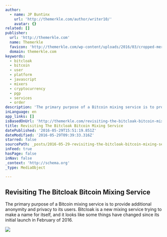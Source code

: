 ```yaml
---
author:
  - name: JP Buntinx
    url: 'http://themerkle.com/author/writer10/'
    avatar: {}
related: []
publisher:
  url: 'http://themerkle.com'
  name: Themerkle
  favicon: 'http://themerkle.com/wp-content/uploads/2016/03/cropped-merkle-white-1-192x192.png'
  domain: themerkle.com
keywords:
  - bitcloak
  - bitcoin
  - user
  - platform
  - javascript
  - mixers
  - cryptocurrency
  - pgp
  - services
  - order
description: 'The primary purpose of a Bitcoin mixing service is to provide additional anonymity and privacy to its users. Bitcloak is a new mixing service trying to make a name for itself, and it looks like some things have changed since its initial launch in February of 2016.'
inLanguage: en
app_links: []
isBasedOnUrl: 'http://themerkle.com/revisiting-the-bitcloak-bitcoin-mixing-service/'
title: Revisiting The Bitcloak Bitcoin Mixing Service
datePublished: '2016-05-29T15:51:19.851Z'
dateModified: '2016-05-29T09:39:33.316Z'
starred: false
sourcePath: _posts/2016-05-29-revisiting-the-bitcloak-bitcoin-mixing-service.md
inFeed: true
hasPage: false
inNav: false
_context: 'http://schema.org'
_type: MediaObject

---
```

<article style=""><h1>Revisiting The Bitcloak Bitcoin Mixing Service</h1><p>The primary purpose of a Bitcoin mixing service is to provide additional anonymity and privacy to its users. Bitcloak is a new mixing service trying to make a name for itself, and it looks like some things have changed since its initial launch in February of 2016.</p><img src="http://themerkle.com/wp-content/uploads/2016/05/Bitcloak.jpg" /></article>